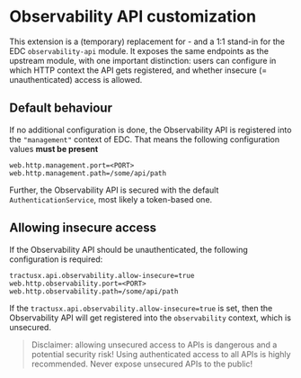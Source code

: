 # Observability API customization

This extension is a (temporary) replacement for - and a 1:1 stand-in for the EDC `observability-api` module. It exposes
the same endpoints as the upstream module, with one important distinction: users can configure in which HTTP context the
API gets registered, and whether insecure (= unauthenticated) access is allowed.

## Default behaviour

If no additional configuration is done, the Observability API is registered into the `"management"` context of EDC.
That means the following configuration values **must be present**

```properties
web.http.management.port=<PORT>
web.http.management.path=/some/api/path
```

Further, the Observability API is secured with the default `AuthenticationService`, most likely a token-based one.

## Allowing insecure access

If the Observability API should be unauthenticated, the following configuration is required:

```properties
tractusx.api.observability.allow-insecure=true
web.http.observability.port=<PORT>
web.http.observability.path=/some/api/path
```

If the `tractusx.api.observability.allow-insecure=true` is set, then the Observability API will get registered
into the `observability` context, which is unsecured.

> Disclaimer: allowing unsecured access to APIs is dangerous and a potential security risk! Using authenticated access
> to all APIs is highly recommended. Never expose unsecured APIs to the public!
